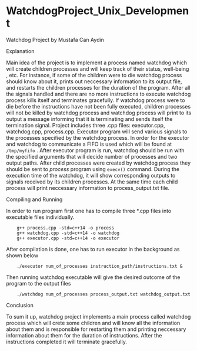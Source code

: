 # WatchdogProject_Unix_Development
Watchdog Project by Mustafa Can Aydin


Explanation


Main idea of the project is to implement a process named watchdog which will create children processes and will keep track of their status, well-being , etc. For instance, if some of the children were to die watchdog process should know about it, prints out neccessary information to its output file, and restarts the children processes for the duration of the program. After all the signals handled and there are no more instructions to execute watchdog process kills itself and terminates gracefully. If watchdog process were to die before the instructions have not been fully executed, children processes will not be killed by watchdog process and watchdog process will print to its output a message informing that it is terminating and sends itself the termination signal. Project includes three .cpp files: executor.cpp, watchdog.cpp, process.cpp. Executor program will send various signals to the processes specified by the watchdog process. In order for the executor and watchdog to communicate a FIFO is used which will be found at `/tmp/myfifo` . After executor program is run,  watchdog should be run with the specified arguments that will decide number of processes and two output paths. After child processes were created by watchdog process they should be sent to *process* program using `execv()` command. During the execution time of the watchdog, it will show corresponding outputs to signals received by its children processes. At the same time each child process will print neccessary information to process_output.txt file.  


Compiling and Running 


In order to run program first one has to compile three *.cpp files into executable files individually.
~~~~~~~~~~~~~~~{.cpp}
    g++ process.cpp -std=c++14 -o process
    g++ watchdog.cpp -std=c++14 -o watchdog
    g++ executor.cpp -std=c++14 -o executor
~~~~~~~~~~~~~~~
After compilation is done, one has to run executor in the background as shown below 

~~~~~~~~~~~~~~~{.cpp}
    ./executor num_of_processes instruction_path/instructions.txt &
~~~~~~~~~~~~~~~
Then running watchdog executable will give the desired outcome of the program to the output files

~~~~~~~~~~~~~~~{.cpp}
    ./watchdog num_of_processes process_output.txt watchdog_output.txt
~~~~~~~~~~~~~~~
Conclusion


To sum it up, watchdog project implements a main process called watchdog process which will crete some children and will know all the information about them and is responsible for restarting them and printing neccessary information about them for the duration of instructions. After the instructions completed it will terminate gracefully. 

